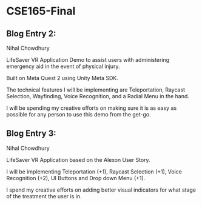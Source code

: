 # CSE165-Final

## Blog Entry 2:

Nihal Chowdhury

LifeSaver VR Application Demo to assist users with administering emergency aid in the event of physical injury.

Built on Meta Quest 2 using Unity Meta SDK.

The technical features I will be implementing are Teleportation, Raycast Selection, Wayfinding, Voice Recognition, and a Radial Menu in the hand.

I will be spending my creative efforts on making sure it is as easy as possible for any person to use this demo from the get-go.

## Blog Entry 3:

Nihal Chowdhury

LifeSaver VR Application based on the Alexon User Story.

I will be implementing Teleportation (+1), Raycast Selection (+1), Voice Recognition (+2), UI Buttons and Drop down Menu (+1).

I spend my creative efforts on adding better visual indicators for what stage of the treatment the user is in.

